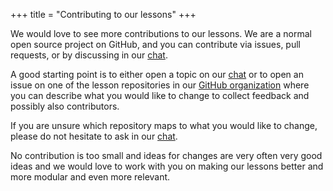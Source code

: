 +++
title = "Contributing to our lessons"
+++

We would love to see more contributions to our lessons. We are a normal open
source project on GitHub, and you can contribute via issues, pull requests, or
by discussing in our [chat](https://coderefinery.zulipchat.com/).

A good starting point is to either open a topic on our
[chat](https://coderefinery.zulipchat.com/) or to open an issue on one of the
lesson repositories in our [GitHub
organization](https://github.com/coderefinery) where you can describe what you
would like to change to collect feedback and possibly also contributors.

If you are unsure which repository maps to what you would like to change, please
do not hesitate to ask in our [chat](https://coderefinery.zulipchat.com/).

No contribution is too small and ideas for changes are very often very good
ideas and we would love to work with you on making our lessons better and more
modular and even more relevant.
